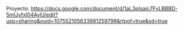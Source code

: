 Proyecto: https://docs.google.com/document/d/1aL3pIsaic7FvLBBBD-5mlJyfxI04AyfJ/edit?usp=sharing&ouid=107552105633981259798&rtpof=true&sd=true
